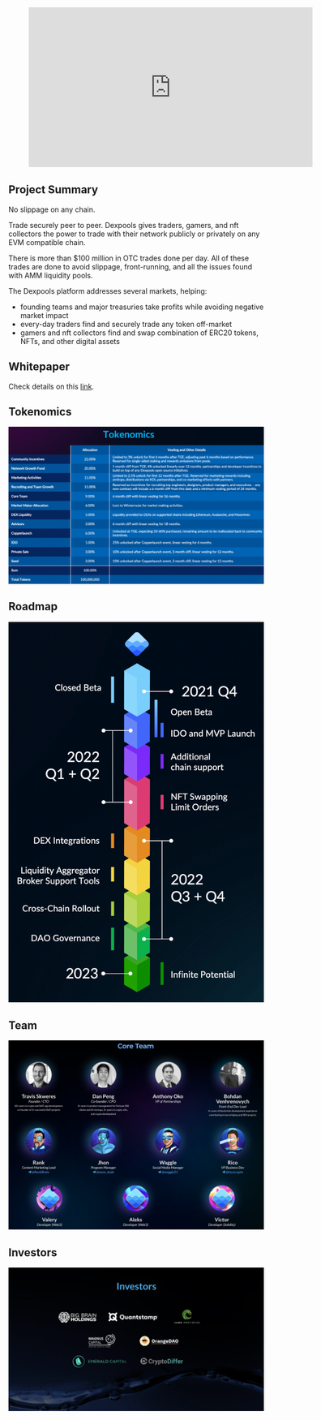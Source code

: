 <figure class="video_container">
  <iframe width="560" height="315" src="https://www.youtube.com/embed/_07i5LG63Cg" title="YouTube video player" frameborder="0" allow="accelerometer; autoplay; clipboard-write; encrypted-media; gyroscope; picture-in-picture" allowfullscreen></iframe>
</figure>


## Project Summary

No slippage on any chain. 

Trade securely peer to peer. Dexpools gives traders, gamers, and nft collectors the power to trade with their network publicly or privately on any EVM compatible chain. 

There is more than $100 million in OTC trades done per day. All of these trades are done to avoid slippage, front-running, and all the issues found with AMM liquidity pools.

The Dexpools platform addresses several markets, helping: 
- founding teams and major treasuries take profits while avoiding negative market impact 
- every-day traders find and securely trade any token off-market 
- gamers and nft collectors find and swap combination of ERC20 tokens, NFTs, and other digital assets

## Whitepaper

Check details on this [link](https://dexpools.com/wp-content/uploads/2022/03/Dexpools_WhitePaper.pdf).

## Tokenomics

![Tokenomics](https://raw.githubusercontent.com/Netswap/launchpad-resources/master/v2/0xa61b451e8d1c6807ab2ce4399a252d1cf2c12f55/static/images/tokenomics.png)

## Roadmap

![Roadmap](https://raw.githubusercontent.com/Netswap/launchpad-resources/master/v2/0xa61b451e8d1c6807ab2ce4399a252d1cf2c12f55/static/images/roadmap.png)

## Team

![Team](https://raw.githubusercontent.com/Netswap/launchpad-resources/master/v2/0xa61b451e8d1c6807ab2ce4399a252d1cf2c12f55/static/images/team.png)

## Investors

![Investors](https://raw.githubusercontent.com/Netswap/launchpad-resources/master/v2/0xa61b451e8d1c6807ab2ce4399a252d1cf2c12f55/static/images/investors.png)
